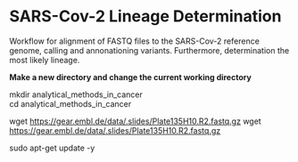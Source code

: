# SARS-Cov-2 Lineage Determination

Workflow for alignment of FASTQ files to the SARS-Cov-2 reference genome, calling and annonationing variants. Furthermore, determination the most likely lineage. <br />

**Make a new directory and change the current working directory** <br />

mkdir analytical_methods_in_cancer <br />
cd analytical_methods_in_cancer <br />


wget https://gear.embl.de/data/.slides/Plate135H10.R2.fastq.gz
 wget https://gear.embl.de/data/.slides/Plate135H10.R2.fastq.gz
 
 sudo apt-get update -y
